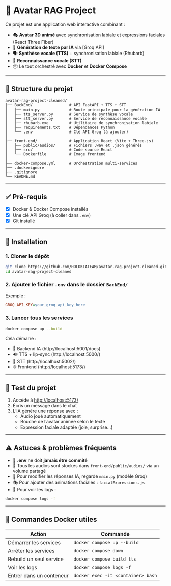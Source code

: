 
# 🧠 Avatar RAG Project

Ce projet est une application web interactive combinant :

- 🎭 **Avatar 3D animé** avec synchronisation labiale et expressions faciales (React Three Fiber)
- 🧠 **Génération de texte par IA** via [Groq API]
- 🗣️ **Synthèse vocale (TTS)** + synchronisation labiale (Rhubarb)
- 🎤 **Reconnaissance vocale (STT)**
- 📦 Le tout orchestré avec **Docker** et **Docker Compose**

---



## 📁 Structure du projet

```
avatar-rag-project-cleaned/
├── BackEnd/                # API FastAPI + TTS + STT
│   ├── main.py             # Route principale pour la génération IA
│   ├── tts_server.py       # Service de synthèse vocale
│   ├── stt_server.py       # Service de reconnaissance vocale
│   ├── rhubarb.exe         # Utilitaire de synchronisation labiale
│   ├── requirements.txt    # Dépendances Python
│   └── .env                # Clé API Groq (à ajouter)
│
├── front-end/              # Application React (Vite + Three.js)
│   ├── public/audios/      # Fichiers .wav et .json générés
│   ├── src/                # Code source React
│   └── Dockerfile          # Image frontend
│
├── docker-compose.yml      # Orchestration multi-services
├── .dockerignore
├── .gitignore
└── README.md
```

---

## ✅ Pré-requis

- [x] Docker & Docker Compose installés
- [x] Une clé API Groq (à coller dans `.env`)
- [x] Git installé

---

## 🔧 Installation

### 1. Cloner le dépôt

```bash
git clone https://github.com/HOLOKIATEAM/avatar-rag-project-cleaned.git
cd avatar-rag-project-cleaned
```

### 2. Ajouter le fichier `.env` dans le dossier `BackEnd/`

Exemple :

```ini
GROQ_API_KEY=your_groq_api_key_here
```

### 3. Lancer tous les services

```bash
docker compose up --build
```

Cela démarre :

- 🧠 Backend IA (http://localhost:5001/docs)
- 🔊 TTS + lip-sync (http://localhost:5000/)
- 🎤 STT (http://localhost:5002/)
- 🌐 Frontend (http://localhost:5173/)

---

## 🧪 Test du projet

1. Accède à [http://localhost:5173/](http://localhost:5173/)
2. Écris un message dans le chat
3. L’IA génère une réponse avec :
   - Audio joué automatiquement
   - Bouche de l’avatar animée selon le texte
   - Expression faciale adaptée (joie, surprise…)

---

## ⚠️ Astuces & problèmes fréquents

- 🛑 **.env** ne doit **jamais être commité**
- 📂 Tous les audios sont stockés dans `front-end/public/audios/` via un volume partagé
- 🧠 Pour modifier les réponses IA, regarde `main.py` (modèle Groq)
- 🎭 Pour ajouter des animations faciales : `facialExpressions.js`
- 🐳 Pour voir les logs :

```bash
docker compose logs -f
```

---

## 🔁 Commandes Docker utiles

| Action                  | Commande                              |
|-------------------------|----------------------------------------|
| Démarrer les services   | `docker compose up --build`           |
| Arrêter les services    | `docker compose down`                 |
| Rebuild un seul service | `docker compose build tts`            |
| Voir les logs           | `docker compose logs -f`              |
| Entrer dans un conteneur| `docker exec -it <container> bash`    |


